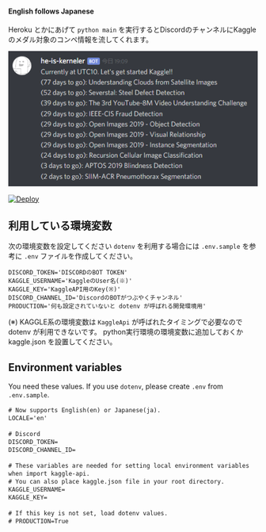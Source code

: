 #### English follows Japanese

Heroku とかにあげて `python main` を実行するとDiscordのチャンネルにKaggleのメダル対象のコンペ情報を流してくれます。

![sample](./sample.png)

<a href="https://heroku.com/deploy?template=https://github.com/regonn/kaggle-discord-bot&env[PRODUCTION]=true">
  <img src="https://www.herokucdn.com/deploy/button.svg" alt="Deploy">
</a>

## 利用している環境変数

次の環境変数を設定してください
`dotenv` を利用する場合には `.env.sample` を参考に `.env` ファイルを作成してください。

```
DISCORD_TOKEN='DISCORDのBOT TOKEN'
KAGGLE_USERNAME='KaggleのUser名(※)'
KAGGLE_KEY='KaggleAPI用のKey(※)'
DISCORD_CHANNEL_ID='DiscordのBOTがつぶやくチャンネル'
PRODUCTION='何も設定されていないと dotenv が呼ばれる開発環境用'
```

(※) KAGGLE系の環境変数は `KaggleApi` が呼ばれたタイミングで必要なので dotenv が利用できないです。
python実行環境の環境変数に追加しておくか kaggle.json を設置してください。

## Environment variables

You need these values.
If you use `dotenv`, please create `.env` from `.env.sample`.

```
# Now supports English(en) or Japanese(ja).
LOCALE='en'

# Discord
DISCORD_TOKEN=
DISCORD_CHANNEL_ID=

# These variables are needed for setting local environment variables when import kaggle-api.
# You can also place kaggle.json file in your root directory.
KAGGLE_USERNAME=
KAGGLE_KEY=

# If this key is not set, load dotenv values.
# PRODUCTION=True
```
